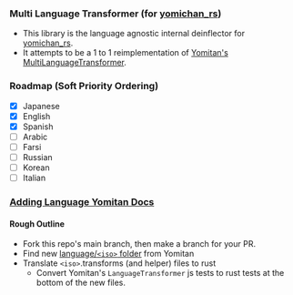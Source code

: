 ### Multi Language Transformer (for [yomichan_rs](https://github.com/aramrw/yomichan_rs))
- This library is the language agnostic internal deinflector for [yomichan_rs](https://github.com/aramrw/yomichan_rs). 
- It attempts to be a 1 to 1 reimplementation of [Yomitan's](https://github.com/yomidevs/yomitan?tab=readme-ov-file#yomitan) [MultiLanguageTransformer](https://github.com/yomidevs/yomitan/blob/2fc09f9b2d2f130ea18ae117be15f5683bc13440/ext/js/language/multi-language-transformer.js#L21). 

### Roadmap (Soft Priority Ordering)
- [x] Japanese
- [x] English
- [x] Spanish
- [ ] Arabic
- [ ] Farsi
- [ ] Russian
- [ ] Korean
- [ ] Italian

### [Adding Language Yomitan Docs](https://github.com/yomidevs/yomitan/blob/master/docs/development/language-features.md)
#### Rough Outline
- Fork this repo's main branch, then make a branch for your PR. 
- Find new [language/`<iso>` folder](https://github.com/yomidevs/yomitan/tree/2fc09f9b2d2f130ea18ae117be15f5683bc13440/ext/js/language) from Yomitan
- Translate `<iso>`.transforms (and helper) files to rust
   - Convert Yomitan's `LanguageTransformer` js tests to rust tests at the bottom of the new files.
